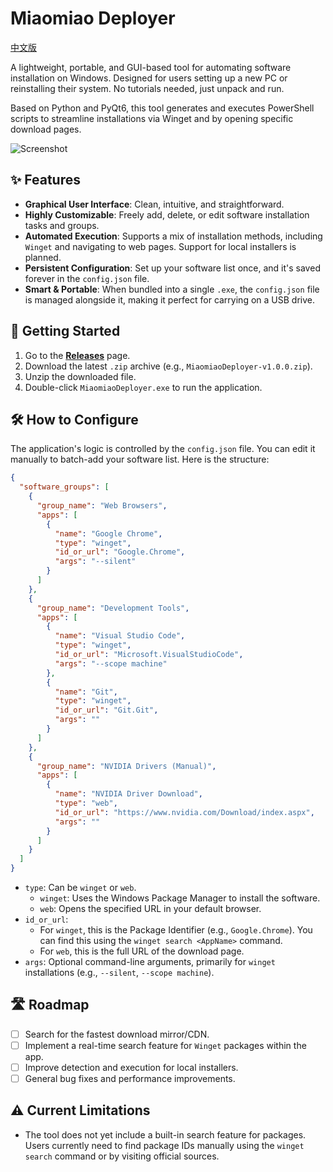
# Miaomiao Deployer

[中文版](README.md)

A lightweight, portable, and GUI-based tool for automating software installation on Windows. Designed for users setting up a new PC or reinstalling their system. No tutorials needed, just unpack and run.

Based on Python and PyQt6, this tool generates and executes PowerShell scripts to streamline installations via Winget and by opening specific download pages.

![Screenshot](https://github.com/lingming255/MiaomiaoDeployer/raw/main/screenshot.png)

## ✨ Features

*   **Graphical User Interface**: Clean, intuitive, and straightforward.
*   **Highly Customizable**: Freely add, delete, or edit software installation tasks and groups.
*   **Automated Execution**: Supports a mix of installation methods, including `Winget` and navigating to web pages. Support for local installers is planned.
*   **Persistent Configuration**: Set up your software list once, and it's saved forever in the `config.json` file.
*   **Smart & Portable**: When bundled into a single `.exe`, the `config.json` file is managed alongside it, making it perfect for carrying on a USB drive.

## 🚀 Getting Started

1.  Go to the **[Releases](https://github.com/lingming255/MiaomiaoDeployer/releases)** page.
2.  Download the latest `.zip` archive (e.g., `MiaomiaoDeployer-v1.0.0.zip`).
3.  Unzip the downloaded file.
4.  Double-click `MiaomiaoDeployer.exe` to run the application.

## 🛠️ How to Configure

The application's logic is controlled by the `config.json` file. You can edit it manually to batch-add your software list. Here is the structure:

```json
{
  "software_groups": [
    {
      "group_name": "Web Browsers",
      "apps": [
        {
          "name": "Google Chrome",
          "type": "winget",
          "id_or_url": "Google.Chrome",
          "args": "--silent"
        }
      ]
    },
    {
      "group_name": "Development Tools",
      "apps": [
        {
          "name": "Visual Studio Code",
          "type": "winget",
          "id_or_url": "Microsoft.VisualStudioCode",
          "args": "--scope machine"
        },
        {
          "name": "Git",
          "type": "winget",
          "id_or_url": "Git.Git",
          "args": ""
        }
      ]
    },
    {
      "group_name": "NVIDIA Drivers (Manual)",
      "apps": [
        {
          "name": "NVIDIA Driver Download",
          "type": "web",
          "id_or_url": "https://www.nvidia.com/Download/index.aspx",
          "args": ""
        }
      ]
    }
  ]
}
```

*   `type`: Can be `winget` or `web`.
    *   `winget`: Uses the Windows Package Manager to install the software.
    *   `web`: Opens the specified URL in your default browser.
*   `id_or_url`:
    *   For `winget`, this is the Package Identifier (e.g., `Google.Chrome`). You can find this using the `winget search <AppName>` command.
    *   For `web`, this is the full URL of the download page.
*   `args`: Optional command-line arguments, primarily for `winget` installations (e.g., `--silent`, `--scope machine`).

## 🛣️ Roadmap

*   [ ] Search for the fastest download mirror/CDN.
*   [ ] Implement a real-time search feature for `Winget` packages within the app.
*   [ ] Improve detection and execution for local installers.
*   [ ] General bug fixes and performance improvements.

## ⚠️ Current Limitations

*   The tool does not yet include a built-in search feature for packages. Users currently need to find package IDs manually using the `winget search` command or by visiting official sources.
